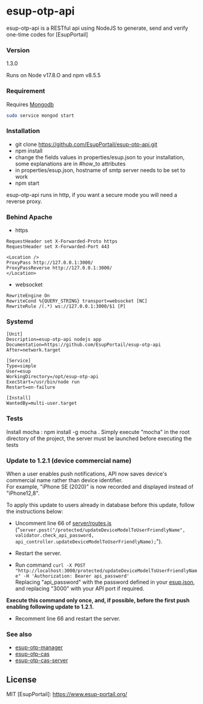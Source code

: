 # esup-otp-api

esup-otp-api is a RESTful api using NodeJS to generate, send and verify one-time codes for [EsupPortail]

### Version
1.3.0

Runs on Node v17.8.O and npm v8.5.5

### Requirement

Requires [Mongodb](https://docs.mongodb.com/manual/tutorial/install-mongodb-on-ubuntu)

```bash
sudo service mongod start
```

### Installation
- git clone https://github.com/EsupPortail/esup-otp-api.git
- npm install
- change the fields values in properties/esup.json to your installation, some explanations are in #how_to attributes
- in properties/esup.json, hostname of smtp server needs to be set to work
- npm start

esup-otp-api runs in http, if you want a secure mode you will need a reverse proxy.

### Behind Apache
- https 

```
RequestHeader set X-Forwarded-Proto https
RequestHeader set X-Forwarded-Port 443

<Location />
ProxyPass http://127.0.0.1:3000/
ProxyPassReverse http://127.0.0.1:3000/
</Location>
```

- websocket

```
RewriteEngine On
RewriteCond %{QUERY_STRING} transport=websocket [NC]
RewriteRule /(.*) ws://127.0.0.1:3000/$1 [P]
```

### Systemd

```
[Unit]
Description=esup-otp-api nodejs app
Documentation=https://github.com/EsupPortail/esup-otp-api
After=network.target

[Service]
Type=simple
User=esup
WorkingDirectory=/opt/esup-otp-api
ExecStart=/usr/bin/node run
Restart=on-failure

[Install]
WantedBy=multi-user.target
```

### Tests
Install mocha : npm install -g mocha .
Simply execute "mocha" in the root directory of the project, the server must be launched before executing the tests


### Update to 1.2.1 (device commercial name)
When a user enables push notifications, API now saves device's commercial name rather than device identifier.<br>
For example, "iPhone SE (2020)" is now recorded and displayed instead of "iPhone12,8".

To apply this update to users already in database before this update, follow the instructions below:<br>
- Uncomment line 66 of [server/routes.js](https://github.com/EsupPortail/esup-otp-api/blob/master/server/routes.js#L66) ("`server.post("/protected/updateDeviceModelToUserFriendlyName", validator.check_api_password, api_controller.updateDeviceModelToUserFriendlyName);`").

- Restart the server.

- Run command `curl -X POST "http://localhost:3000/protected/updateDeviceModelToUserFriendlyName" -H 'Authorization: Bearer api_password'`<br>
Replacing "api_password" with the password defined in your [esup.json](https://github.com/EsupPortail/esup-otp-api/blob/master/properties/esup.json#L6), and replacing "3000" with your API port if required.

**Execute this command only once, and, if possible, before the first push enabling following update to 1.2.1.**

- Recomment line 66 and restart the server.


### See also
- [esup-otp-manager](https://github.com/EsupPortail/esup-otp-manager)
- [esup-otp-cas](https://github.com/EsupPortail/esup-otp-cas)
- [esup-otp-cas-server](https://github.com/EsupPortail/esup-otp-cas-server)

License
----

MIT
   [EsupPortail]: <https://www.esup-portail.org/>

